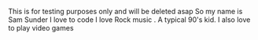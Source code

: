 This is for testing purposes only and will be deleted asap
So my name is Sam Sunder
I love to code
I love Rock music . A typical 90's kid.
I also love to play video games
